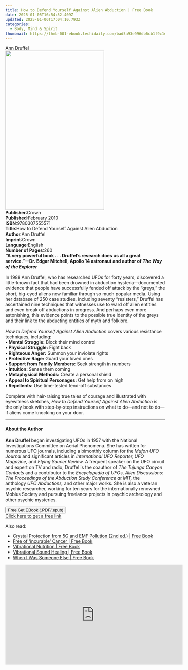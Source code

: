 ```yaml
---
title: How to Defend Yourself Against Alien Abduction | Free Book
date: 2025-01-05T16:54:52.409Z
updated: 2025-01-06T17:04:10.793Z
categories:
  - Body, Mind & Spirit
thumbnail: https://thmb-001-ebook.techidaily.com/bad5a93e996db6cb1f9c1e7b04d1981962d0c8ab84d16af80f99857127b4511c.jpg
---
```

<main id="book-container">
  <div class="flex flex-col">
    <div class="book-brief flex-1 py-6 px-4 sm:p-6 md:py-10 md:px-8">
      <!-- brief-->
      <div class="book-brief-main">Ann Druffel</div>
    </div>
    <div
      class="book-meta-info flex-1 grid gap-4 col-start-1 col-end-3 row-start-1 sm:mb-6 sm:grid-cols-4 lg:gap-6 lg:col-start-2 lg:row-end-6 lg:row-span-6 lg:mb-0"
    >
      <div
        class="book-meta-info-left place-content-center mt-4 p-4 text-sm leading-6 col-start-2 col-span-2 dark:text-slate-400"
      >
        <img
          class="w-full h-500 object-cover rounded-lg sm:h-255 sm:col-span-2 lg:col-span-full"
          src="https://img-001-ebook.techidaily.com/a6d278cfff6f57022ace1623cf723b7fe5ab2cef6a30559472011d46c6df954b.jpg"
          alt=""
          width="312"
          height="500"
        />
      </div>
      <div
        class="book-meta-info-right mt-2 col-start-1 row-start-2 col-span-3 self-center"
      >
        <!-- meta data  -->
        <div class="flex flex-col px-4 md:px-8">
          <div class="flex-1">
            <strong>Publisher</strong>:<span class="px-2">Crown</span>
          </div>
          <div class="flex-1">
            <strong>Published</strong>:<span class="px-2">February 2010</span>
          </div>
          <div class="flex-1">
            <strong>ISBN</strong>:<span class="px-2">9780307555571</span>
          </div>
          <div class="flex-1">
            <strong>Title</strong>:<span class="px-2"
              >How to Defend Yourself Against Alien Abduction</span
            >
          </div>
          <div class="flex-1">
            <strong>Author</strong>:<span class="px-2">Ann Druffel</span>
          </div>
          <div class="flex-1">
            <strong>Imprint</strong>:<span class="px-2">Crown</span>
          </div>
          <div class="flex-1">
            <strong>Language</strong>:<span class="px-2">English</span>
          </div>
          <div class="flex-1">
            <strong>Number of Pages</strong>:<span class="px-2">260</span>
          </div>
        </div>
      </div>
    </div>
    <div class="book-description flex-1 py-6 px-4 sm:p-6 md:py-10 md:px-8">
      <div class="book-description-main">
        <div accordion-content="" id="description">
          <b
            >“A&nbsp;very powerful book . . . Druffel’s research does us all a
            great service.”—Dr. Edgar Mitchell, Apollo 14 astronaut and author
            of&nbsp;<i>The Way of the Explorer</i></b
          ><br />&nbsp;<br />In 1988 Ann Druffel, who has researched UFOs
          for&nbsp;forty&nbsp;years, discovered a little-known fact that had
          been drowned in abduction hysteria—documented evidence that people
          have successfully fended off attack by the “greys,” the short,
          big-eyed aliens now familiar through so much popular media. Using her
          database of 250 case studies, including&nbsp;seventy&nbsp;“resisters,”
          Druffel has ascertained&nbsp;nine&nbsp;techniques that witnesses use
          to ward off alien entities and even break off abductions in progress.
          And perhaps even more astonishing, this evidence points to the
          possible true identity of the greys and their link to the abducting
          entities of myth and folklore.<br /><br /><i
            >How to Defend Yourself Against Alien Abduction</i
          >&nbsp;covers various resistance techniques, including:<br /><b
            >•&nbsp;Mental Struggle:</b
          >&nbsp;Block their mind control<br /><b>•&nbsp;Physical Struggle:</b
          >&nbsp;Fight back<br /><b>•&nbsp;Righteous Anger:</b>&nbsp;Summon your
          inviolate rights<br /><b>•&nbsp;Protective Rage:</b>&nbsp;Guard your
          loved ones<br /><b>•&nbsp;Support from Family Members:</b>&nbsp;Seek
          strength in numbers<br /><b>•&nbsp;Intuition:&nbsp;</b>Sense them
          coming<br /><b>•&nbsp;Metaphysical Methods:</b>&nbsp;Create a personal
          shield<br /><b>•&nbsp;Appeal to Spiritual Personages:</b>&nbsp;Get
          help from on high<br /><b>•&nbsp;Repellents:</b>&nbsp;Use time-tested
          fend-off substances<br /><br />Complete with hair-raising true tales
          of courage and illustrated with eyewitness sketches,
          <i>How to Defend Yourself Against Alien Abduction</i> is the only book
          with step-by-step instructions on what to do—and not to do—if aliens
          come knocking on your door.
        </div>
        <div class="accordion-fader"></div>
      </div>
    </div>
    <div class="book-excerpts flex-1 py-6 px-4 sm:p-6 md:py-10 md:px-8">
      <!-- excerpts-->
      <div class="book-excerpts-main">
        <hr />
        <h4 class="placeholder placeholder-heading">
          <span>About the Author</span>
        </h4>
        <p>
          <b>Ann Druffel</b>&nbsp;began investigating UFOs in 1957 with the
          National Investigations Committee on Aerial Phenomena. She has written
          for numerous UFO journals, including a bimonthly column for
          the&nbsp;<i>Mufon UFO Journal</i>&nbsp;and significant articles
          in&nbsp;<i>International UFO Reporter, UFO Magazine,</i
          >&nbsp;and&nbsp;<i>Flying Saucer Review.</i>&nbsp;A frequent speaker
          on the UFO circuit and expert on TV and radio, Druffel is the coauthor
          of&nbsp;<i>The Tujunga Canyon Contacts</i>&nbsp;and a contributor to
          the&nbsp;<i
            >Encyclopedia of UFOs, Alien Discussions: The Proceedings of the
            Abduction Study Conference at MIT,</i
          >&nbsp;the anthology&nbsp;<i>UFO Abductions,</i>&nbsp;and other major
          works. She is also a veteran psychic researcher, working for ten years
          for the internationally renowned Mobius Society and pursuing freelance
          projects in psychic archeology and other psychic mysteries.
        </p>
      </div>
    </div>
    <div
      class="book-about-author flex-1 py-6 px-4 sm:p-6 md:py-10 md:px-8"
    ></div>
    <div class="book-free-get flex-1 py-6 px-4 sm:p-6 md:py-10 md:px-8">
      <button
        id="btn-free-get"
        class="bg-blue-500 hover:bg-blue-700 text-white font-bold py-2 px-4 rounded"
      >
        Free Get EBook (.PDF/.epub)
      </button>
      <div id="countdown-display" class="px-2 text-lg mt-2"></div>
      <a
        id="free-link"
        class="hidden bg-blue-500 hover:bg-blue-700 text-white font-bold py-2 px-4 rounded"
        href="https://www.ebooks.com/en-us/book/484204/how-to-defend-yourself-against-alien-abduction/ann-druffel/"
        target="_blank"
        >Click here to get a free link</a
      >
    </div>
    <script>
      let countdownTime = 0;
      let countdownInterval = null;
      document
        .getElementById('btn-free-get')
        .addEventListener('click', startCountdown);
      function startCountdown() {
        countdownTime = new Date().getTime() + 60000 * 3;
        countdownInterval = setInterval(updateCountdown, 1000);
        document.getElementById('btn-free-get').disabled = true;
        document
          .getElementById('btn-free-get')
          .classList.add('bg-gray-500', 'cursor-not-allowed');
      }
      function updateCountdown() {
        let currentTime = new Date().getTime();
        let timeLeft = countdownTime - currentTime;
        let secondsLeft = Math.floor(timeLeft / 1000);
        document.getElementById('countdown-display').innerHTML =
          `Remaining time: ${secondsLeft} seconds.`;
        if (secondsLeft <= 0) {
          clearInterval(countdownInterval);
          document.getElementById('btn-free-get').classList.add('hidden');
          document.getElementById('free-link').classList.remove('hidden');
          document.getElementById('countdown-display').innerHTML = '';
        }
      }
    </script>
  </div>
</main>

<ins class="adsbygoogle"
      style="display:block"
      data-ad-client="ca-pub-7571918770474297"
      data-ad-slot="8358498916"
      data-ad-format="auto"
      data-full-width-responsive="true"></ins>
    

<span class="atpl-alsoreadstyle">Also read:</span>
<div><ul>
<li><a href="https://novels-ebooks.techidaily.com/209983796-9781644111444-crystal-protection-from-5g-and-emf-pollution-2nd-ed/"><u>Crystal Protection from 5G and EMF Pollution (2nd ed.) | Free Book</u></a></li>
<li><a href="https://novels-ebooks.techidaily.com/209983963-9781771862219-free-of-incurable-cancer/"><u>Free of 'incurable' Cancer | Free Book</u></a></li>
<li><a href="https://novels-ebooks.techidaily.com/209983782-9781620559185-vibrational-nutrition/"><u>Vibrational Nutrition | Free Book</u></a></li>
<li><a href="https://novels-ebooks.techidaily.com/209983780-9781644111628-vibrational-sound-healing/"><u>Vibrational Sound Healing | Free Book</u></a></li>
<li><a href="https://novels-ebooks.techidaily.com/209983783-9781644110812-when-i-was-someone-else/"><u>When I Was Someone Else | Free Book</u></a></li>
</ul></div>

<!-- affiliate ads begin -->
<iframe width="560" height="315" src="https://www.youtube.com/embed/n4cc4BSqJls?si=Hkd9vwQDqeCGN7XG" title="YouTube video player" frameborder="0" allow="accelerometer; autoplay; clipboard-write; encrypted-media; gyroscope; picture-in-picture; web-share" referrerpolicy="strict-origin-when-cross-origin" allowfullscreen></iframe>
<!-- affiliate ads end -->

